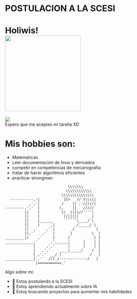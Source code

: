 # POSTULACION A LA SCESI
# Holiwis!<br>  <img src="https://encrypted-tbn0.gstatic.com/images?q=tbn:ANd9GcT0rsYa2OevL800nLB4TsWlsC43ikEmSZ4VuvN1cw3lqTFu06RZVOgOVRB6QyZ14CGOFMo&usqp=CAU" width="250px">

![](https://www.google.com/url?sa=i&url=https%3A%2F%2Fwww.facebook.com%2Fscesi%2F&psig=AOvVaw2IYPFJeKc1VO5bOyj9ZEld&ust=1682633856510000&source=images&cd=vfe&ved=0CA4QjRxqFwoTCMC4tN7JyP4CFQAAAAAdAAAAABAD)
<br>
Espero que me aceptes mi tareita XD

# Mis hobbies son: 
- Matematicas
- Leer documentacion de linux y derivados
- competir en competencias de mecanografia
- tratar de hacer algoritmos eficientes
- practicar strongman
      

<!-- vectores images  -->


 
```
                             \\\\\\\
                            \\\\\\\\\\\\
                          \\\\\\\\\\\\\\\
  -----------,-|           |C>   // )\\\\|
           ,','|          /    || ,'/////|
---------,','  |         (,    ||   /////
         ||    |          \\  ||||//''''|
         ||    |           |||||||     _|
         ||    |______      `````\____/ \
         ||    |     ,|         _/_____/ \
         ||  ,'    ,' |        /          |
         ||,'    ,'   |       |         \  |
_________|/    ,'     |      /           | |
_____________,'      ,',_____|      |    | |
             |     ,','      |      |    | |
             |   ,','    ____|_____/    /  |
             | ,','  __/ |             /   |
_____________|','   ///_/-------------/   |
              |===========,'
```

Algo sobre mi:

- 🔭 Estoy postulando a la SCESI
- 🌱 Estoy aprendiendo actualmente sobre IA
- 👯 Estoy buscando proyectos para aumentar mis habilidades

